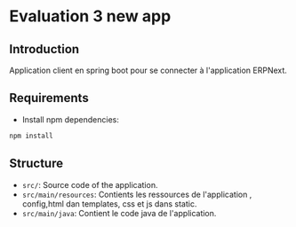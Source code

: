 # Evaluation 3 new app

## Introduction

Application client en spring boot pour se connecter à l'application ERPNext.

## Requirements

- Install npm dependencies:

```bash
npm install
```

## Structure

- `src/`: Source code of the application.
- `src/main/resources`: Contients les ressources de l'application , config,html dan templates, css et js dans static.
- `src/main/java`: Contient le code java de l'application.
